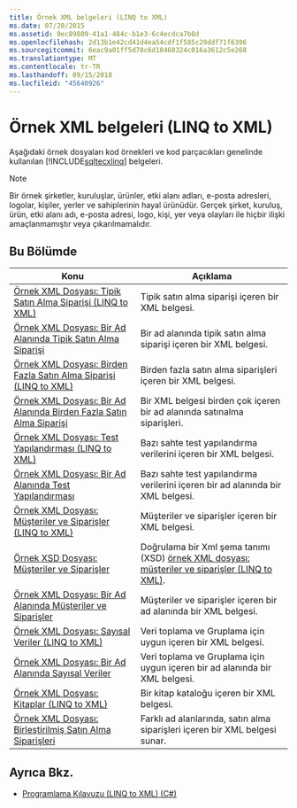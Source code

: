 ```yaml
---
title: Örnek XML belgeleri (LINQ to XML)
ms.date: 07/20/2015
ms.assetid: 9ec89809-41a1-484c-b1e3-6c4ecdca7b8d
ms.openlocfilehash: 2d13b1e42cd41d4ea54cdf1f585c29ddf71f6396
ms.sourcegitcommit: 6eac9a01ff5d70c6d18460324c016a3612c5e268
ms.translationtype: MT
ms.contentlocale: tr-TR
ms.lasthandoff: 09/15/2018
ms.locfileid: "45640926"
---
```

# <a name="sample-xml-documents-linq-to-xml"></a>Örnek XML belgeleri (LINQ to XML)
Aşağıdaki örnek dosyaları kod örnekleri ve kod parçacıkları genelinde kullanılan [!INCLUDE[sqltecxlinq](~/includes/sqltecxlinq-md.md)] belgeleri.  
  
> [!NOTE]
>  Bir örnek şirketler, kuruluşlar, ürünler, etki alanı adları, e-posta adresleri, logolar, kişiler, yerler ve sahiplerinin hayal ürünüdür. Gerçek şirket, kuruluş, ürün, etki alanı adı, e-posta adresi, logo, kişi, yer veya olayları ile hiçbir ilişki amaçlanmamıştır veya çıkarılmamalıdır.  
  
## <a name="in-this-section"></a>Bu Bölümde  
  
|Konu|Açıklama|  
|-----------|-----------------|  
|[Örnek XML Dosyası: Tipik Satın Alma Siparişi (LINQ to XML)](../../../../csharp/programming-guide/concepts/linq/sample-xml-file-typical-purchase-order-linq-to-xml-1.md)|Tipik satın alma siparişi içeren bir XML belgesi.|  
|[Örnek XML Dosyası: Bir Ad Alanında Tipik Satın Alma Siparişi](../../../../csharp/programming-guide/concepts/linq/sample-xml-file-typical-purchase-order-in-a-namespace.md)|Bir ad alanında tipik satın alma siparişi içeren bir XML belgesi.|  
|[Örnek XML Dosyası: Birden Fazla Satın Alma Siparişi (LINQ to XML)](../../../../csharp/programming-guide/concepts/linq/sample-xml-file-multiple-purchase-orders-linq-to-xml.md)|Birden fazla satın alma siparişleri içeren bir XML belgesi.|  
|[Örnek XML Dosyası: Bir Ad Alanında Birden Fazla Satın Alma Siparişi](../../../../csharp/programming-guide/concepts/linq/sample-xml-file-multiple-purchase-orders-in-a-namespace.md)|Bir XML belgesi birden çok içeren bir ad alanında satınalma siparişleri.|  
|[Örnek XML Dosyası: Test Yapılandırması (LINQ to XML)](../../../../csharp/programming-guide/concepts/linq/sample-xml-file-test-configuration-linq-to-xml.md)|Bazı sahte test yapılandırma verilerini içeren bir XML belgesi.|  
|[Örnek XML Dosyası: Bir Ad Alanında Test Yapılandırması](../../../../csharp/programming-guide/concepts/linq/sample-xml-file-test-configuration-in-a-namespace1.md)|Bazı sahte test yapılandırma verilerini içeren bir ad alanında bir XML belgesi.|  
|[Örnek XML Dosyası: Müşteriler ve Siparişler (LINQ to XML)](../../../../csharp/programming-guide/concepts/linq/sample-xml-file-customers-and-orders-linq-to-xml-2.md)|Müşteriler ve siparişler içeren bir XML belgesi.|  
|[Örnek XSD Dosyası: Müşteriler ve Siparişler](../../../../csharp/programming-guide/concepts/linq/sample-xsd-file-customers-and-orders1.md)|Doğrulama bir Xml şema tanımı (XSD) [örnek XML dosyası: müşteriler ve siparişler (LINQ to XML)](../../../../csharp/programming-guide/concepts/linq/sample-xml-file-customers-and-orders-linq-to-xml-2.md).|  
|[Örnek XML Dosyası: Bir Ad Alanında Müşteriler ve Siparişler](../../../../csharp/programming-guide/concepts/linq/sample-xml-file-customers-and-orders-in-a-namespace.md)|Müşteriler ve siparişler içeren bir ad alanında bir XML belgesi.|  
|[Örnek XML Dosyası: Sayısal Veriler (LINQ to XML)](../../../../csharp/programming-guide/concepts/linq/sample-xml-file-numerical-data-linq-to-xml.md)|Veri toplama ve Gruplama için uygun içeren bir XML belgesi.|  
|[Örnek XML Dosyası: Bir Ad Alanında Sayısal Veriler](../../../../csharp/programming-guide/concepts/linq/sample-xml-file-numerical-data-in-a-namespace.md)|Veri toplama ve Gruplama için uygun içeren bir ad alanında bir XML belgesi.|  
|[Örnek XML Dosyası: Kitaplar (LINQ to XML)](../../../../csharp/programming-guide/concepts/linq/sample-xml-file-books-linq-to-xml.md)|Bir kitap kataloğu içeren bir XML belgesi.|  
|[Örnek XML Dosyası: Birleştirilmiş Satın Alma Siparişleri](../../../../csharp/programming-guide/concepts/linq/sample-xml-file-consolidated-purchase-orders.md)|Farklı ad alanlarında, satın alma siparişleri içeren bir XML belgesi sunar.|  
  
## <a name="see-also"></a>Ayrıca Bkz.

- [Programlama Kılavuzu (LINQ to XML) (C#)](../../../../csharp/programming-guide/concepts/linq/programming-guide-linq-to-xml.md)
